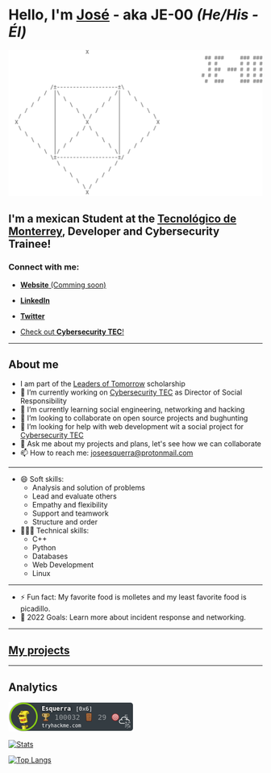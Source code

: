 # Hello, I'm [José](https://www.linkedin.com/in/jose-esquerra/) - aka JE-00 *(He/His - Él)*

![JE-00](./assets/logoconnombre.png "JE-00")

## I'm a mexican Student at the [Tecnológico de Monterrey](https://github.com/tecnologico-de-monterrey-oficial), Developer and Cybersecurity Trainee!

### Connect with me:

- [**Website** (Comming soon)](https://www.joseesquerra.com)

- [**LinkedIn**](https://www.linkedin.com/in/jose-esquerra/)

- [**Twitter**](https://twitter.com/jose_esquerra)


- [Check out **Cybersecurity TEC**!](https://linktr.ee/cybersecurity.mty)

---
## About me

- I am part of the [Leaders of Tomorrow](http://lideresdelmanana.itesm.mx/) scholarship
- 🔭 I’m currently working on [Cybersecurity TEC](https://linktr.ee/cybersecurity.mty) as Director of Social Responsibility
- 🌱 I’m currently learning social engineering, networking and hacking
- 👯 I’m looking to collaborate on open source projects and bughunting
- 🤔 I’m looking for help with web development wit a social project for [Cybersecurity TEC](https://linktr.ee/cybersecurity.mty)
- 💬 Ask me about my projects and plans, let's see how we can collaborate
- 📫 How to reach me: <joseesquerra@protonmail.com>

----

- 😄 Soft skills:
  -  Analysis and solution of problems
  -  Lead and evaluate others
  -  Empathy and flexibility
  -  Support and teamwork
  -  Structure and order
- 👨🏻‍💻 Technical skills:
  -  C++
  -  Python
  -  Databases
  -  Web Development
  -  Linux

---

- ⚡ Fun fact: My favorite food is molletes and my least favorite food is picadillo.
- 🥅 2022 Goals: Learn more about incident response and networking.

---
## [My projects](https://github.com/stars/JE-00/lists/my-favorites)
---

## Analytics

![TryHackMe Stats](https://raw.githubusercontent.com/JE-00/JE-00/master/assets/thm_propic.png)

[![Stats](https://github-readme-stats.vercel.app/api?username=JE-00&count_private=true&show_icons=true&theme=github_dark)](https://github.com/anuraghazra/github-readme-stats)

[![Top Langs](https://github-readme-stats.vercel.app/api/top-langs/?username=JE-00&layout=compact&theme=github_dark)](https://github.com/anuraghazra/github-readme-stats)
